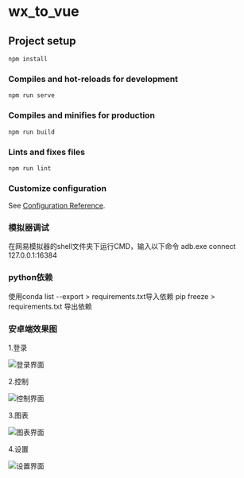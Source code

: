 # wx_to_vue

## Project setup
```
npm install
```

### Compiles and hot-reloads for development
```
npm run serve
```

### Compiles and minifies for production
```
npm run build
```

### Lints and fixes files
```
npm run lint
```

### Customize configuration
See [Configuration Reference](https://cli.vuejs.org/config/).

### 模拟器调试
 在网易模拟器的shell文件夹下运行CMD，输入以下命令
 adb.exe connect 127.0.0.1:16384

### python依赖
使用conda list --export > requirements.txt导入依赖
pip freeze > requirements.txt 导出依赖

### 安卓端效果图
1.登录

![登录界面](./images/Screenshot_2025-03-31-19-25-00-36_6928599de3a3140b5616ee58debe00bc.jpg)

2.控制

![控制界面](./images/Screenshot_2025-03-31-19-25-07-75_6928599de3a3140b5616ee58debe00bc.jpg)

3.图表

![图表界面](./images/Screenshot_2025-03-31-19-25-10-18_6928599de3a3140b5616ee58debe00bc.jpg)

4.设置

![设置界面](./images/Screenshot_2025-03-31-19-25-13-75_6928599de3a3140b5616ee58debe00bc.jpg)